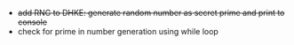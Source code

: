 * ~~add RNG to DHKE: generate random number as secret prime and print to console~~
* check for prime in number generation using while loop
